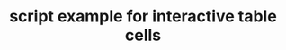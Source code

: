 ---
layout: article
title: script example for interactive table cells
description: 
  - This script example allows you to switch between and manage multiple screens by clicking an interactive table cell.
lang: en
weight: 50
isDraft: false
ref: Script_Cell_Tab
category:
  - Script
  - Scripting
image: Script_Cell_Tab_EN.png
download: Script_Cell_Tab_EN.pbmx
overview_description:
overview_benefits:
overview_data_sources:
---